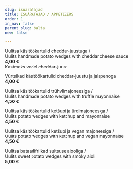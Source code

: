 ```yaml
---
slug: isuaratajad
title: ISUÄRATAJAD / APPETIZERS
order: 1
in_nav: false
parent_slug: balta
new: false

---
```

Uulitsa käsitöökartulid cheddar-juustuga /  
Uulits handmade potato wedges with cheddar cheese sauce  
**4,00 €**  
<span class="koostis">Kastmeks vedel cheddar-juust</span>

<span class="spicy"></span>
Vürtsikad käsitöökartulid cheddar-juustu ja jalapenoga  
**4,00 €**

Uulitsa käsitöökartulid trühvlimajoneesiga /  
Uulits handmade potato wedges with truffle mayonnaise  
**4,50 €**

Uulitsa käsitöökartulid ketšupi ja ürdimajoneesiga /  
Uulits potato wedges with ketchup and mayonnaise  
**4,50 €**

Uulitsa käsitöökartulid ketšupi ja vegan majoneesiga /  
Uulits potato wedges with ketchup and vegan mayonnaise  
**4,50 €**  
<span class="vegan"></span>

<span class="special"></span>
Uulitsa bataadifriikad suitsuse aiooliga /  
Uulits sweet potato wedges with smoky aioli  
**5,00 €**